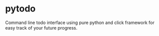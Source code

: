 # pytodo
Command line todo interface using pure python and click framework for easy track of your future progress.
